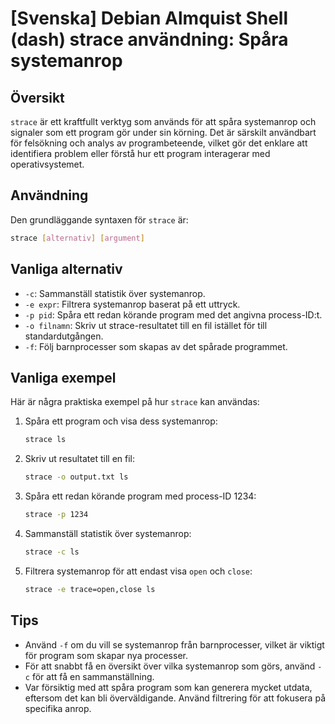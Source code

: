 # [Svenska] Debian Almquist Shell (dash) strace användning: Spåra systemanrop

## Översikt
`strace` är ett kraftfullt verktyg som används för att spåra systemanrop och signaler som ett program gör under sin körning. Det är särskilt användbart för felsökning och analys av programbeteende, vilket gör det enklare att identifiera problem eller förstå hur ett program interagerar med operativsystemet.

## Användning
Den grundläggande syntaxen för `strace` är:

```bash
strace [alternativ] [argument]
```

## Vanliga alternativ
- `-c`: Sammanställ statistik över systemanrop.
- `-e expr`: Filtrera systemanrop baserat på ett uttryck.
- `-p pid`: Spåra ett redan körande program med det angivna process-ID:t.
- `-o filnamn`: Skriv ut strace-resultatet till en fil istället för till standardutgången.
- `-f`: Följ barnprocesser som skapas av det spårade programmet.

## Vanliga exempel
Här är några praktiska exempel på hur `strace` kan användas:

1. Spåra ett program och visa dess systemanrop:
   ```bash
   strace ls
   ```

2. Skriv ut resultatet till en fil:
   ```bash
   strace -o output.txt ls
   ```

3. Spåra ett redan körande program med process-ID 1234:
   ```bash
   strace -p 1234
   ```

4. Sammanställ statistik över systemanrop:
   ```bash
   strace -c ls
   ```

5. Filtrera systemanrop för att endast visa `open` och `close`:
   ```bash
   strace -e trace=open,close ls
   ```

## Tips
- Använd `-f` om du vill se systemanrop från barnprocesser, vilket är viktigt för program som skapar nya processer.
- För att snabbt få en översikt över vilka systemanrop som görs, använd `-c` för att få en sammanställning.
- Var försiktig med att spåra program som kan generera mycket utdata, eftersom det kan bli överväldigande. Använd filtrering för att fokusera på specifika anrop.